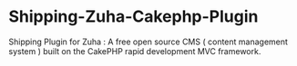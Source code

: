Shipping-Zuha-Cakephp-Plugin
============================

Shipping Plugin for Zuha : A free open source CMS ( content management system ) built on the CakePHP rapid development MVC framework. 